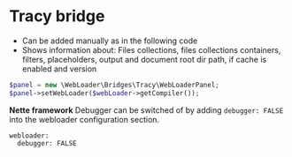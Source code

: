 # Tracy bridge
- Can be added manually as in the following code
- Shows information about: Files collections, files collections containers, filters, placeholders, output and document root dir path, if cache is enabled and version

````php
$panel = new \WebLoader\Bridges\Tracy\WebLoaderPanel;
$panel->setWebLoader($webLoader->getCompiler());
````

**Nette framework**
Debugger can be switched of by adding `debugger: FALSE` into the webloader configuration section.

````
webloader:
  debugger: FALSE
````
